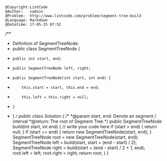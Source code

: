 ```
@Copyright:LintCode
@Author:   vadxin
@Problem:  http://www.lintcode.com/problem/segment-tree-build
@Language: Markdown
@Datetime: 17-05-25 07:52
```

/**
 * Definition of SegmentTreeNode:
 * public class SegmentTreeNode {
 *     public int start, end;
 *     public SegmentTreeNode left, right;
 *     public SegmentTreeNode(int start, int end) {
 *         this.start = start, this.end = end;
 *         this.left = this.right = null;
 *     }
 * }
 */
public class Solution {
    /**
     *@param start, end: Denote an segment / interval
     *@return: The root of Segment Tree
     */
    public SegmentTreeNode build(int start, int end) {
        // write your code here
        if (start > end) {
            return null;
        }
        if (start == end) {
            return new SegmentTreeNode(start, end);
        }
        SegmentTreeNode root = new SegmentTreeNode(start, end);
        SegmentTreeNode left = build(start, start + (end - start) / 2);
        SegmentTreeNode right = build(start + (end - start) / 2 + 1, end);
        root.left = left;
        root.right = right;
        return root;
    }
}